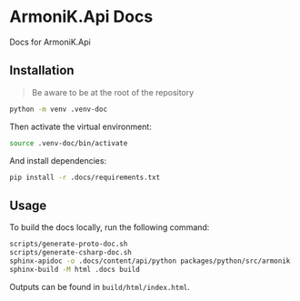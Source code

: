 # ArmoniK.Api Docs

Docs for ArmoniK.Api

## Installation

> Be aware to be at the root of the repository

```bash
python -m venv .venv-doc
```

Then activate the virtual environment:

```bash
source .venv-doc/bin/activate
```

And install dependencies:

```bash
pip install -r .docs/requirements.txt
```

## Usage

To build the docs locally, run the following command:

```bash
scripts/generate-proto-doc.sh
scripts/generate-csharp-doc.sh
sphinx-apidoc -o .docs/content/api/python packages/python/src/armonik
sphinx-build -M html .docs build
```

Outputs can be found in `build/html/index.html`.
